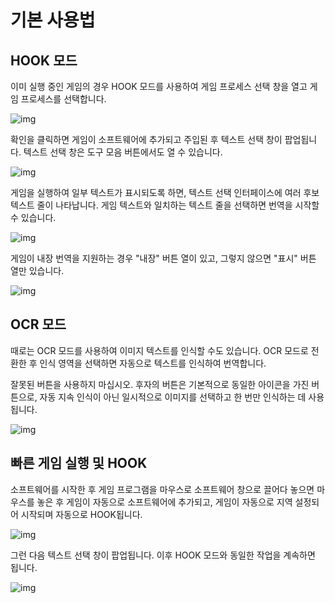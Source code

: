 # 기본 사용법

## HOOK 모드

이미 실행 중인 게임의 경우 HOOK 모드를 사용하여 게임 프로세스 선택 창을 열고 게임 프로세스를 선택합니다.

![img](https://image.lunatranslator.org/zh/basicuse/hook.png)

확인을 클릭하면 게임이 소프트웨어에 추가되고 주입된 후 텍스트 선택 창이 팝업됩니다. 텍스트 선택 창은 도구 모음 버튼에서도 열 수 있습니다.

![img](https://image.lunatranslator.org/zh/basicuse/select.png)

게임을 실행하여 일부 텍스트가 표시되도록 하면, 텍스트 선택 인터페이스에 여러 후보 텍스트 줄이 나타납니다. 게임 텍스트와 일치하는 텍스트 줄을 선택하면 번역을 시작할 수 있습니다.

![img](https://image.lunatranslator.org/zh/basicuse/show.png)

게임이 내장 번역을 지원하는 경우 "내장" 버튼 열이 있고, 그렇지 않으면 "표시" 버튼 열만 있습니다.

![img](https://image.lunatranslator.org/zh/basicuse/embed.png)

## OCR 모드

때로는 OCR 모드를 사용하여 이미지 텍스트를 인식할 수도 있습니다. OCR 모드로 전환한 후 인식 영역을 선택하면 자동으로 텍스트를 인식하여 번역합니다.

잘못된 버튼을 사용하지 마십시오. 후자의 버튼은 기본적으로 동일한 아이콘을 가진 버튼으로, 자동 지속 인식이 아닌 일시적으로 이미지를 선택하고 한 번만 인식하는 데 사용됩니다.

![img](https://image.lunatranslator.org/zh/basicuse/ocr.png)

## 빠른 게임 실행 및 HOOK

소프트웨어를 시작한 후 게임 프로그램을 마우스로 소프트웨어 창으로 끌어다 놓으면 마우스를 놓은 후 게임이 자동으로 소프트웨어에 추가되고, 게임이 자동으로 지역 설정되어 시작되며 자동으로 HOOK됩니다.

![img](https://image.lunatranslator.org/zh/basicuse/load.png)

그런 다음 텍스트 선택 창이 팝업됩니다. 이후 HOOK 모드와 동일한 작업을 계속하면 됩니다.

![img](https://image.lunatranslator.org/zh/basicuse/loaded.png)